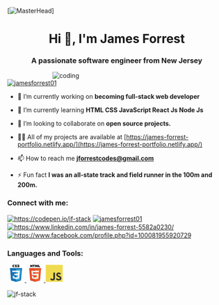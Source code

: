 [![MasterHead](https://media.istockphoto.com/vectors/software-engineering-banner-and-icons-vector-id636526232)]
<h1 align="center">Hi 👋, I'm James Forrest</h1>
<h3 align="center">A passionate software engineer from New Jersey</h3>
<img align="right" alt="coding" width="400" src="https://i.pinimg.com/originals/f1/e7/34/f1e734f9cade86fe737a9aa404ad5677.gif">

<p align="left"> <a href="https://twitter.com/jamesforrest01" target="blank"><img src="https://img.shields.io/twitter/follow/jamesforrest01?logo=twitter&style=for-the-badge" alt="jamesforrest01" /></a> </p>

- 🔭 I’m currently working on **becoming full-stack web developer**

- 🌱 I’m currently learning **HTML CSS JavaScript React Js Node Js**

- 👯 I’m looking to collaborate on **open source projects.**

- 👨‍💻 All of my projects are available at [https://james-forrest-portfolio.netlify.app/](https://james-forrest-portfolio.netlify.app/)

- 📫 How to reach me **jforrestcodes@gmail.com**

- ⚡ Fun fact **I was an all-state track and field runner in the 100m and 200m.**

<h3 align="left">Connect with me:</h3>
<p align="left">
<a href="https://codepen.io/https://codepen.io/jf-stack" target="blank"><img align="center" src="https://raw.githubusercontent.com/rahuldkjain/github-profile-readme-generator/master/src/images/icons/Social/codepen.svg" alt="https://codepen.io/jf-stack" height="30" width="40" /></a>
<a href="https://twitter.com/jamesforrest01" target="blank"><img align="center" src="https://raw.githubusercontent.com/rahuldkjain/github-profile-readme-generator/master/src/images/icons/Social/twitter.svg" alt="jamesforrest01" height="30" width="40" /></a>
<a href="https://linkedin.com/in/https://www.linkedin.com/in/james-forrest-5582a0230/" target="blank"><img align="center" src="https://raw.githubusercontent.com/rahuldkjain/github-profile-readme-generator/master/src/images/icons/Social/linked-in-alt.svg" alt="https://www.linkedin.com/in/james-forrest-5582a0230/" height="30" width="40" /></a>
<a href="https://fb.com/https://www.facebook.com/profile.php?id=100081955920729" target="blank"><img align="center" src="https://raw.githubusercontent.com/rahuldkjain/github-profile-readme-generator/master/src/images/icons/Social/facebook.svg" alt="https://www.facebook.com/profile.php?id=100081955920729" height="30" width="40" /></a>
</p>

<h3 align="left">Languages and Tools:</h3>
<p align="left"> <a href="https://www.w3schools.com/css/" target="_blank" rel="noreferrer"> <img src="https://raw.githubusercontent.com/devicons/devicon/master/icons/css3/css3-original-wordmark.svg" alt="css3" width="40" height="40"/> </a> <a href="https://www.w3.org/html/" target="_blank" rel="noreferrer"> <img src="https://raw.githubusercontent.com/devicons/devicon/master/icons/html5/html5-original-wordmark.svg" alt="html5" width="40" height="40"/> </a> <a href="https://developer.mozilla.org/en-US/docs/Web/JavaScript" target="_blank" rel="noreferrer"> <img src="https://raw.githubusercontent.com/devicons/devicon/master/icons/javascript/javascript-original.svg" alt="javascript" width="40" height="40"/> </a> </p>

<p><img align="center" src="https://github-readme-stats.vercel.app/api/top-langs?username=jf-stack&show_icons=true&locale=en&layout=compact" alt="jf-stack" /></p>

